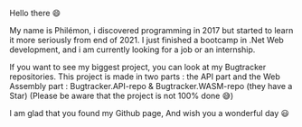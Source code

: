 Hello there 😄

My name is Philémon, i discovered programming in 2017 but started to learn it more seriously from end of 2021.
I just finished a bootcamp in .Net Web development, and i am currently looking for a job or an internship.

If you want to see my biggest project, you can look at my Bugtracker repositories.
This project is made in two parts : the API part and the Web Assembly part :
Bugtracker.API-repo & Bugtracker.WASM-repo (they have a Star)
(Please be aware that the project is not 100% done 😅)

I am glad that you found my Github page,
And wish you a wonderful day 😃


